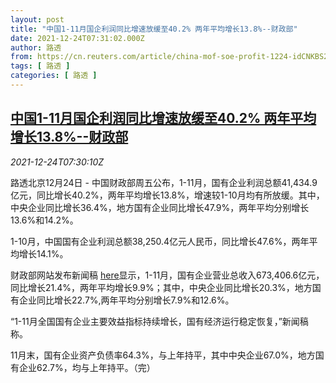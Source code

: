 ```yaml
---
layout: post
title: "中国1-11月国企利润同比增速放缓至40.2% 两年平均增长13.8%--财政部"
date: 2021-12-24T07:31:02.000Z
author: 路透
from: https://cn.reuters.com/article/china-mof-soe-profit-1224-idCNKBS2J30DI
tags: [ 路透 ]
categories: [ 路透 ]
---
```

<!--1640331062000-->
[中国1-11月国企利润同比增速放缓至40.2% 两年平均增长13.8%--财政部](https://cn.reuters.com/article/china-mof-soe-profit-1224-idCNKBS2J30DI)
------

<div>
<div><i>2021-12-24T07:30:10Z</i></div><p>路透北京12月24日 - 中国财政部周五公布，1-11月，国有企业利润总额41,434.9亿元，同比增长40.2%，两年平均增长13.8%，增速较1-10月均有所放缓。其中，中央企业同比增长36.4%，地方国有企业同比增长47.9%，两年平均分别增长13.6%和14.2%。</p><p>1-10月，中国国有企业利润总额38,250.4亿元人民币，同比增长47.6%，两年平均增长14.1%。</p><p>财政部网站发布新闻稿 <a href="http://zcgls.mof.gov.cn/qiyeyunxingdongtai/202112/t20211224_3777732.htm">here</a>显示，1-11月，国有企业营业总收入673,406.6亿元，同比增长21.4%，两年平均增长9.9%；其中，中央企业同比增长20.3%，地方国有企业同比增长22.7%,两年平均分别增长7.9%和12.6%。</p><p>“1-11月全国国有企业主要效益指标持续增长，国有经济运行稳定恢复，”新闻稿称。</p><p>11月末，国有企业资产负债率64.3%，与上年持平，其中中央企业67.0%，地方国有企业62.7%，均与上年持平。（完）</p>
</div>
